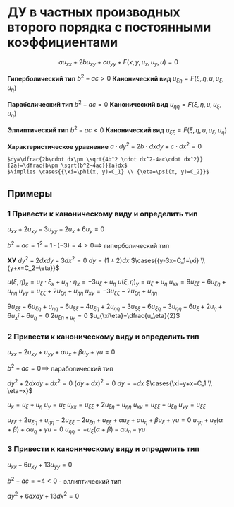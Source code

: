 # ДУ в частных производных второго порядка с постоянными коэффициентами

$$au_{xx}+2bu_{xy}+cu_{yy}+F(x, y, u_x, u_y, u)=0$$

**Гиперболический тип**
	$b^2-ac>0$
**Канонический вид**
	$u_{\xi\eta}=F(\xi,\eta, u, u_\xi, u_\eta)$

**Параболический тип**
	$b^2-ac=0$
**Канонический вид**
	$u_{\eta\eta}=F(\xi,\eta, u, u_\xi, u_\eta)$

**Эллиптический тип**
	$b^2-ac<0$
**Канонический вид**
	$u_{\xi\xi}=F(\xi,\eta, u, u_\xi, u_\eta)$

**Характеристическое уравнение**
	$a\cdot dy^2-2b\cdot dxdy+c\cdot dx^2=0$
	
	$dy=\dfrac{2b\cdot dx\pm \sqrt{4b^2 \cdot dx^2-4ac\cdot dx^2}}{2a}=\dfrac{b\pm \sqrt{b^2-4ac}}{a}dx$
	$\implies \cases{{\xi=\phi(x, y)=C_1} \\ {\eta=\psi(x, y)=C_2}}$


## Примеры
### 1 Привести к каноническому виду и определить тип
$u_{xx}+2u_{xy}-3u_{yy}+2u_x+6u_y=0$

$b^2-ac=1^2-1\cdot(-3)=4>0\implies$ гиперболический тип

**ХУ**
	$dy^2-2dxdy-3dx^2=0$
	$dy=(1\pm2)dx$
	$\cases{{y-3x=C_1=\xi} \\ {y+x=C_2=\eta}}$

$u(\xi, \eta)_x=u_\xi \cdot \xi_x+u_\eta \cdot \eta_x=-3u_\xi+u_\eta$
$u(\xi, \eta)_y=u_\xi + u_\eta$
$u_{xx}=9u_{\xi\xi}-6u_{\xi\eta}+u_{\eta\eta}$
$u_{yy}=u_{\xi\xi}+2u_{\xi\eta}+u_{\eta\eta}$
$u_{xy}=-3u_{\xi\xi}-2u_{\xi\eta}+u_{\eta\eta}$

$9u_{\xi\xi}-6u_{\xi\eta}+u_{\eta\eta}-6u_{\xi\xi}-4u_{\xi\eta}+2u_{\eta\eta}-3u_{\xi\xi}-6u_{\xi\eta}-3u_{\eta\eta}-6u_{\xi}+2u_\eta + 6u_xi + 6u_\eta=0$
$2u_{\xi\eta+u_\eta}=0$
$u_{\xi\eta}=\dfrac{u_\eta}{2}$

### 2 Привести к каноническому виду и определить тип
$u_{xx}-2u_{xy}+u_{yy}+\alpha u_{x} + \beta u_y + \gamma u = 0$

$b^2-ac=0\implies$ параболический тип

$dy^2+2dxdy+dx^2=0$
$(dy+dx)^2=0$
$dy=-dx$
$\cases{\xi=y+x=C_1 \\ \eta=x}$

$u_x=u_\xi + u_\eta$
$u_y=u_\xi$
$u_{xx}=u_{\xi\xi}+2u_{\xi\eta}+u_{\eta\eta}$
$u_{xy}=u_{\xi\xi}+u_{\xi\eta}$
$u_{yy}=u_{\xi\xi}$

$u_{\xi\xi}+2u_{\xi\eta}+u_{\eta\eta}-2u_{\xi\xi}-2u_{\xi\eta}+u_{\xi\xi}+\alpha u_{\xi}+\alpha u_{\eta}+\beta u_{\xi}+\gamma u=0$
$u_{\eta\eta}+u_\xi (\alpha+\beta)+\alpha u_\eta+\gamma u=0$
$u_{\eta\eta}=-u_\xi(\alpha+\beta)-\alpha u_\eta-\gamma u$

### 3 Привести к каноническому виду и определить тип

$u_{xx}-6u_{xy}+13u_{yy}=0$

$b^2-ac=-4<0$ - эллиптический тип

$dy^2+6dxdy+13dx^2=0$




